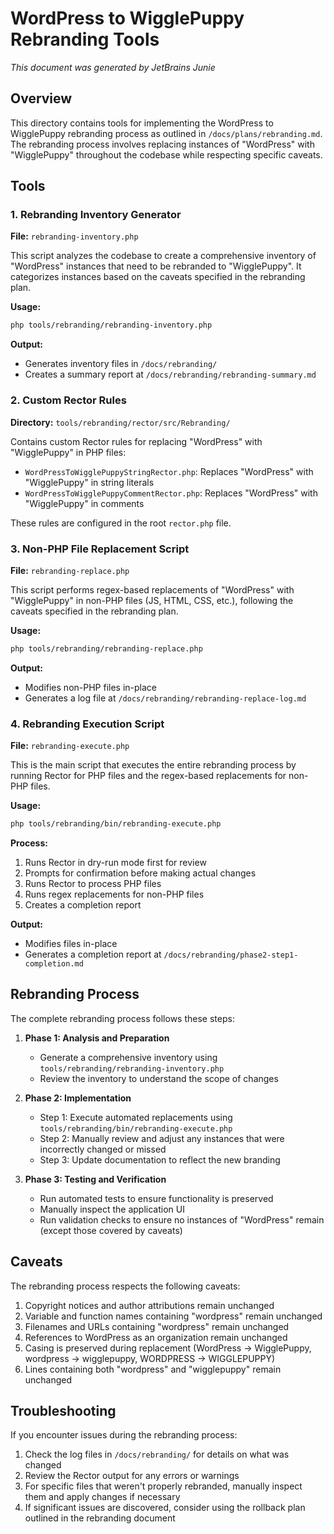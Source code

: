 # WordPress to WigglePuppy Rebranding Tools

_This document was generated by JetBrains Junie_

## Overview

This directory contains tools for implementing the WordPress to WigglePuppy rebranding process as outlined in `/docs/plans/rebranding.md`. The rebranding process involves replacing instances of "WordPress" with "WigglePuppy" throughout the codebase while respecting specific caveats.

## Tools

### 1. Rebranding Inventory Generator

**File:** `rebranding-inventory.php`

This script analyzes the codebase to create a comprehensive inventory of "WordPress" instances that need to be rebranded to "WigglePuppy". It categorizes instances based on the caveats specified in the rebranding plan.

**Usage:**
```bash
php tools/rebranding/rebranding-inventory.php
```

**Output:**
- Generates inventory files in `/docs/rebranding/`
- Creates a summary report at `/docs/rebranding/rebranding-summary.md`

### 2. Custom Rector Rules

**Directory:** `tools/rebranding/rector/src/Rebranding/`

Contains custom Rector rules for replacing "WordPress" with "WigglePuppy" in PHP files:

- `WordPressToWigglePuppyStringRector.php`: Replaces "WordPress" with "WigglePuppy" in string literals
- `WordPressToWigglePuppyCommentRector.php`: Replaces "WordPress" with "WigglePuppy" in comments

These rules are configured in the root `rector.php` file.

### 3. Non-PHP File Replacement Script

**File:** `rebranding-replace.php`

This script performs regex-based replacements of "WordPress" with "WigglePuppy" in non-PHP files (JS, HTML, CSS, etc.), following the caveats specified in the rebranding plan.

**Usage:**
```bash
php tools/rebranding/rebranding-replace.php
```

**Output:**
- Modifies non-PHP files in-place
- Generates a log file at `/docs/rebranding/rebranding-replace-log.md`

### 4. Rebranding Execution Script

**File:** `rebranding-execute.php`

This is the main script that executes the entire rebranding process by running Rector for PHP files and the regex-based replacements for non-PHP files.

**Usage:**
```bash
php tools/rebranding/bin/rebranding-execute.php
```

**Process:**
1. Runs Rector in dry-run mode first for review
2. Prompts for confirmation before making actual changes
3. Runs Rector to process PHP files
4. Runs regex replacements for non-PHP files
5. Creates a completion report

**Output:**
- Modifies files in-place
- Generates a completion report at `/docs/rebranding/phase2-step1-completion.md`

## Rebranding Process

The complete rebranding process follows these steps:

1. **Phase 1: Analysis and Preparation**
   - Generate a comprehensive inventory using `tools/rebranding/rebranding-inventory.php`
   - Review the inventory to understand the scope of changes

2. **Phase 2: Implementation**
   - Step 1: Execute automated replacements using `tools/rebranding/bin/rebranding-execute.php`
   - Step 2: Manually review and adjust any instances that were incorrectly changed or missed
   - Step 3: Update documentation to reflect the new branding

3. **Phase 3: Testing and Verification**
   - Run automated tests to ensure functionality is preserved
   - Manually inspect the application UI
   - Run validation checks to ensure no instances of "WordPress" remain (except those covered by caveats)

## Caveats

The rebranding process respects the following caveats:

1. Copyright notices and author attributions remain unchanged
2. Variable and function names containing "wordpress" remain unchanged
3. Filenames and URLs containing "wordpress" remain unchanged
4. References to WordPress as an organization remain unchanged
5. Casing is preserved during replacement (WordPress → WigglePuppy, wordpress → wigglepuppy, WORDPRESS → WIGGLEPUPPY)
6. Lines containing both "wordpress" and "wigglepuppy" remain unchanged

## Troubleshooting

If you encounter issues during the rebranding process:

1. Check the log files in `/docs/rebranding/` for details on what was changed
2. Review the Rector output for any errors or warnings
3. For specific files that weren't properly rebranded, manually inspect them and apply changes if necessary
4. If significant issues are discovered, consider using the rollback plan outlined in the rebranding document
